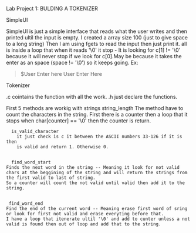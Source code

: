 Lab Project 1: BULDING A TOKENIZER

SimpleUI

SimpleUI is just a simple interface that reads what the user writes and then
printed ultil the input is empty.
I created a array size 100 (just to give space to a long string)
Then I am using fgets to read the input then just print it.
all is inside a loop  that when it reads '\0' it stop
    - It is looking for c[1] != '\0' because it will never stop if we look for
    c[0].May be because it takes the enter as an space (space != '\0') so it
    keeps going.
 Ex:
  > $User Enter here
 >User Enter Here


Tokenizer


.c cointains the function with all the work.
.h just declare the functions.

First 5 methods are workig with strings
      string_length
	The method have to count the characters in the string.
	First there is a counter then a loop that it stops when char[counter]
      == '\0' then the counter is return.


      is_valid_character
        it just check is c it between the ASCII numbers 33-126 if it is then
        is valid and return 1. Otherwise 0.


      find_word_start
	Finds the next word in the string -- Meaning it look for not valid
	chars at the beggining of the string and will return the strings from
	the first valid to last of string.
	So a counter will count the not valid until valid then add it to the
	string.


     find_word_end
	Find the end of the current word -- Meaning erase first word of sring
	or look for first not valid and erase everyting before that.
	I have a loop that itenerate ultil '\0' and add to cunter unless a not
	valid is found then out of loop and add that to the string.









